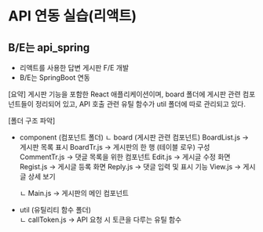 # API 연동 실습(리액트)

## B/E는 api_spring

- 리액트를 사용한 답변 게시판 F/E 개발
- B/E는 SpringBoot 연동

[요약]
게시판 기능을 포함한 React 애플리케이션이며,
board 폴더에 게시판 관련 컴포넌트들이 정리되어 있고, API 호출 관련 유틸 함수가 util 폴더에 따로 관리되고 있다.

[폴더 구조 파악]

- component (컴포넌트 폴더)
  ㄴ board (게시판 관련 컴포넌트)
  BoardList.js → 게시판 목록 표시
  BoardTr.js → 게시판의 한 행 (테이블 로우) 구성
  CommentTr.js → 댓글 목록을 위한 컴포넌트
  Edit.js → 게시글 수정 화면
  Regist.js → 게시글 등록 화면
  Reply.js → 댓글 입력 및 표시 기능
  View.js → 게시글 상세 보기

  ㄴ Main.js → 게시판의 메인 컴포넌트

- util (유틸리티 함수 폴더)  
   ㄴ callToken.js → API 요청 시 토큰을 다루는 유틸 함수
